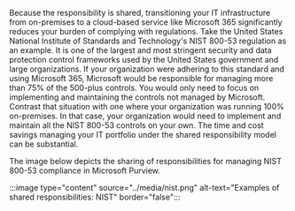 Because the responsibility is shared, transitioning your IT infrastructure from on-premises to a cloud-based service like Microsoft 365 significantly reduces your burden of complying with regulations. Take the United States National Institute of Standards and Technology's NIST 800-53 regulation as an example. It is one of the largest and most stringent security and data protection control frameworks used by the United States government and large organizations. If your organization were adhering to this standard and using Microsoft 365, Microsoft would be responsible for managing more than 75% of the 500-plus controls. You would only need to focus on implementing and maintaining the controls not managed by Microsoft. Contrast that situation with one where your organization was running 100% on-premises. In that case, your organization would need to implement and maintain all the NIST 800-53 controls on your own. The time and cost savings managing your IT portfolio under the shared responsibility model can be substantial.

The image below depicts the sharing of responsibilities for managing NIST 800-53 compliance in Microsoft Purview.

:::image type="content" source="../media/nist.png" alt-text="Examples of shared responsibilities: NIST" border="false":::
